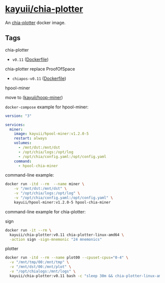# [kayuii/chia-plotter](https://github.com/Kayuii/chia-plotter)

An [chia-plotter](https://github.com/hpool-dev/chia-plotter) docker image.

## Tags

chia-plotter

- `v0.11` ([Dockerfile](https://github.com/Kayuii/chia-plotter/blob/master/hpool/plotter-v0.11/Dockerfile))

chia-plotter replace ProofOfSpace

- `chiapos-v0.11` ([Dockerfile](https://github.com/Kayuii/chia-plotter/blob/master/hpool/plotter-chiapos-v0.11/Dockerfile))

hpool-miner

move to ([kayuii/hoop-miner](https://github.com/Kayuii/hoop-miner))

`docker-compose` example for hpool-miner:

```yml
version: "3"

services:
  miner:
    image: kayuii/hpool-miner:v1.2.0-5
    restart: always
    volumes:
      - /mnt/dst:/mnt/dst
      - /opt/chia/logs:/opt/log
      - /opt/chia/config.yaml:/opt/config.yaml
    command:
      - hpool-chia-miner

```

command-line example:

```sh
docker run -itd --rm  --name miner \
    -v "/mnt/dst:/mnt/dst" \
    -v "/opt/chia/logs:/opt/log" \
    -v "/opt/chia/config.yaml:/opt/config.yaml" \
    kayuii/hpool-miner:v1.2.0-5 hpool-chia-miner
```


command-line example for chia-plotter:

sign
```sh
docker run -it --rm \
  kayuii/chia-plotter:v0.11 chia-plotter-linux-amd64 \
  -action sign -sign-mnemonic "24 mnemonics"
```

plotter
```sh
docker run -itd --rm --name plot00 --cpuset-cpus="0-4" \
  -v "/mnt/tmp/00:/mnt/tmp" \
  -v "/mnt/dst/00:/mnt/plot" \
  -v "/opt/chialogs:/mnt/logs" \
  kayuii/chia-plotter:v0.11 bash -c "sleep 30m && chia-plotter-linux-amd64 -action plotting -plotting-fpk '0x9480b07ff8e454f10d0224135c71dc47fa4a3333704cac39d11d4a65db2892c75454b0da0a29fb7cf8777c22166c87b7' -plotting-ppk '0x96d4d710f722d6957149fb1707b9e915611ee91e485bd26de155ce2b95df8807cd2781736162e71240caf7fff952f709' -plotting-n 1 -r 5 -b 4608 -e -p -d /mnt/plot -t /mnt/tmp |tee /mnt/logs/chia_00.log"
```

